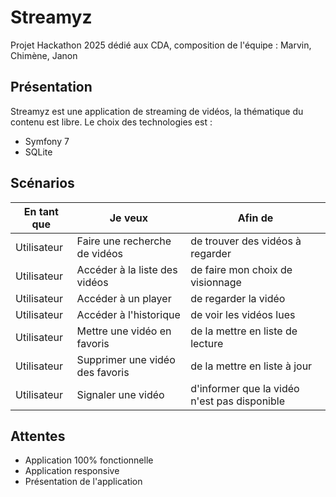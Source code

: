 # Streamyz

Projet Hackathon 2025 dédié aux CDA, composition de l'équipe : Marvin, Chimène, Janon

## Présentation

Streamyz est une application de streaming de vidéos, la thématique du contenu est libre. Le choix des technologies est :

- Symfony 7
- SQLite

## Scénarios

| En tant que | Je veux | Afin de |
| --- | --- | --- |
| Utilisateur | Faire une recherche de vidéos | de trouver des vidéos à regarder |
| Utilisateur | Accéder à la liste des vidéos | de faire mon choix de visionnage |
| Utilisateur | Accéder à un player | de regarder la vidéo |
| Utilisateur | Accéder à l'historique | de voir les vidéos lues |
| Utilisateur | Mettre une vidéo en favoris | de la mettre en liste de lecture |
| Utilisateur | Supprimer une vidéo des favoris | de la mettre en liste à jour |
| Utilisateur | Signaler une vidéo | d'informer que la vidéo n'est pas disponible |

## Attentes

- Application 100% fonctionnelle
- Application responsive
- Présentation de l'application


